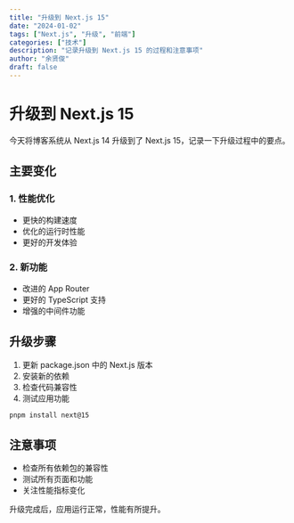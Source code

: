 ```yaml
---
title: "升级到 Next.js 15"
date: "2024-01-02"
tags: ["Next.js", "升级", "前端"]
categories: ["技术"]
description: "记录升级到 Next.js 15 的过程和注意事项"
author: "余贤俊"
draft: false
---
```


# 升级到 Next.js 15

今天将博客系统从 Next.js 14 升级到了 Next.js 15，记录一下升级过程中的要点。

## 主要变化

### 1. 性能优化
- 更快的构建速度
- 优化的运行时性能
- 更好的开发体验

### 2. 新功能
- 改进的 App Router
- 更好的 TypeScript 支持
- 增强的中间件功能

## 升级步骤

1. 更新 package.json 中的 Next.js 版本
2. 安装新的依赖
3. 检查代码兼容性
4. 测试应用功能

```bash
pnpm install next@15
```

## 注意事项

- 检查所有依赖包的兼容性
- 测试所有页面和功能
- 关注性能指标变化

升级完成后，应用运行正常，性能有所提升。